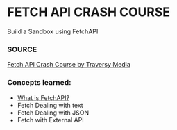 # FETCH API CRASH COURSE

Build a Sandbox using FetchAPI

### SOURCE
<a href="https://youtu.be/Oive66jrwBs" target="_blank">Fetch API Crash Course by Traversy Media</a>  

### Concepts learned:


* [What is FetchAPI?](./FetchAPI.md)
* Fetch Dealing with text
* Fetch Dealing with JSON
* Fetch with External API